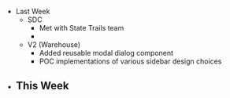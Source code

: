 - Last Week
	- SDC
		- Met with State Trails team
		- 
	- V2 (Warehouse)
		- Added reusable modal dialog component
		- POC implementations of various sidebar design choices
- This Week
	- 